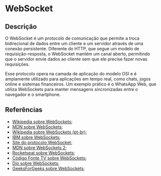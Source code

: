 # WebSocket


## Descrição

O WebSocket é um protocolo de comunicação que permite a troca bidirecional de dados entre um cliente e um servidor através de uma conexão persistente. Diferente do HTTP, que segue um modelo de requisição-resposta, o WebSocket mantém um canal aberto, permitindo que o servidor envie dados ao cliente sem que ele precise fazer novas requisições.

Esse protocolo opera na camada de aplicação do modelo OSI e é amplamente utilizado para aplicações em tempo real, como chats, jogos online e sistemas financeiros. Um exemplo prático é o WhatsApp Web, que utiliza WebSockets para manter mensagens sincronizadas entre o navegador e o smartphone.

## Referências

- [Wikipedia sobre WebSockets](https://en.wikipedia.org/wiki/WebSocket);
- [MDN sobre WebSockets](https://developer.mozilla.org/en-US/docs/Web/API/WebSockets_API);
- [Wikipedia sobre WebSockets (pt-br)](https://pt.wikipedia.org/wiki/WebSocket);
- [IBM sobre WebSockets](https://www.ibm.com/docs/pt-br/was/9.0.5?topic=applications-websocket);
- [Site do protocolo WebSocket](https://datatracker.ietf.org/doc/html/rfc6455);
- [MDN sobre WebSockets 2](https://developer.mozilla.org/en-US/docs/Web/API/WebSockets_API);
- [Rocketseat sobre WebSockets](https://www.rocketseat.com.br/blog/artigos/post/web-socket-o-que-e-e-como-usar);
- [Código Fonte TV sobre WebSockets](https://youtu.be/T4unNrKogSA?si=Acq1vyo-_ceT1dKC);
- [Dio sobre WebSockets](https://www.dio.me/articles/websocket-uma-revolucao-na-comunicacao-em-tempo-real);
- [GeeksForGeeks sobre WebSockets](https://www.geeksforgeeks.org/what-is-web-socket-and-how-it-is-different-from-the-http/);